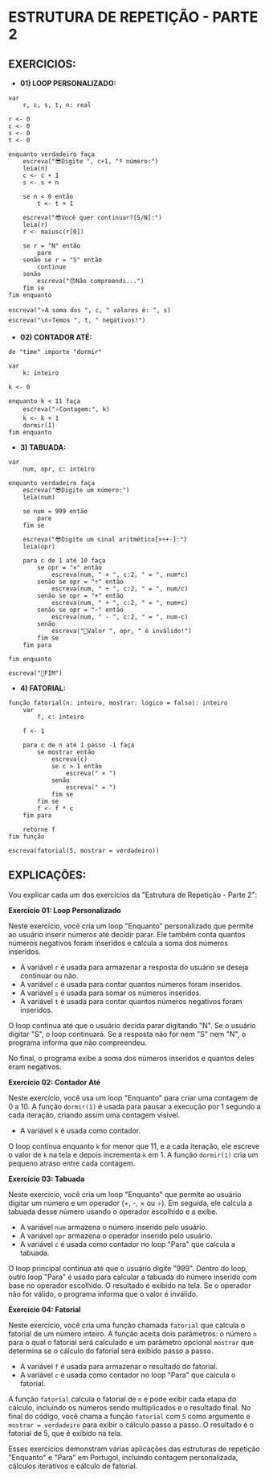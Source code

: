 # ESTRUTURA DE REPETIÇÃO - PARTE 2
## EXERCICIOS:
* **01) LOOP PERSONALIZADO:**
```portugol
var
    r, c, s, t, n: real

r <- 0
c <- 0
s <- 0
t <- 0

enquanto verdadeiro faça
    escreva("😎Digite ", c+1, "ª número:")
    leia(n)
    c <- c + 1
    s <- s + n

    se n < 0 então
        t <- t + 1

    escreva("😎Você quer continuar?[S/N]:")
    leia(r)
    r <- maiusc(r[0])

    se r = "N" então
        pare
    senão se r = "S" então
        continue
    senão
        escreva("😠Não compreendi...")
    fim se
fim enquanto

escreva("⭐A soma dos ", c, " valores é: ", s)
escreva("\n⭐Temos ", t, " negativos!")
```

* **02) CONTADOR ATÉ:**
```portugol
de "time" importe "dormir"

var
    k: inteiro

k <- 0

enquanto k < 11 faça
    escreva("⭐Contagem:", k)
    k <- k + 1
    dormir(1)
fim enquanto
```

* **3) TABUADA:**
```portugol
var
    num, opr, c: inteiro

enquanto verdadeiro faça
    escreva("😎Digite um número:")
    leia(num)

    se num = 999 então
        pare
    fim se

    escreva("😎Digite um sinal aritmético[×÷+-]:")
    leia(opr)

    para c de 1 até 10 faça
        se opr = "×" então
            escreva(num, " × ", c:2, " = ", num*c)
        senão se opr = "÷" então
            escreva(num, " ÷ ", c:2, " = ", num/c)
        senão se opr = "+" então
            escreva(num, " + ", c:2, " = ", num+c)
        senão se opr = "-" então
            escreva(num, " - ", c:2, " = ", num-c)
        senão
            escreva("😬Valor ", opr, " é inválido!")
        fim se
    fim para

fim enquanto

escreva("🔔FIM")
```

* **4) FATORIAL:**
```portugol
função fatorial(n: inteiro, mostrar: lógico = falso): inteiro
    var
        f, c: inteiro

    f <- 1

    para c de n até 1 passo -1 faça
        se mostrar então
            escreva(c)
            se c > 1 então
                escreva(" × ")
            senão
                escreva(" = ")
            fim se
        fim se
        f <- f * c
    fim para

    retorne f
fim função

escreva(fatorial(5, mostrar = verdadeiro))
```

## EXPLICAÇÕES:
Vou explicar cada um dos exercícios da "Estrutura de Repetição - Parte 2":

**Exercício 01: Loop Personalizado**

Neste exercício, você cria um loop "Enquanto" personalizado que permite ao usuário inserir números até decidir parar. Ele também conta quantos números negativos foram inseridos e calcula a soma dos números inseridos.

- A variável `r` é usada para armazenar a resposta do usuário se deseja continuar ou não.
- A variável `c` é usada para contar quantos números foram inseridos.
- A variável `s` é usada para somar os números inseridos.
- A variável `t` é usada para contar quantos números negativos foram inseridos.

O loop continua até que o usuário decida parar digitando "N". Se o usuário digitar "S", o loop continuará. Se a resposta não for nem "S" nem "N", o programa informa que não compreendeu.

No final, o programa exibe a soma dos números inseridos e quantos deles eram negativos.

**Exercício 02: Contador Até**

Neste exercício, você usa um loop "Enquanto" para criar uma contagem de 0 a 10. A função `dormir(1)` é usada para pausar a execução por 1 segundo a cada iteração, criando assim uma contagem visível.

- A variável `k` é usada como contador.

O loop continua enquanto `k` for menor que 11, e a cada iteração, ele escreve o valor de `k` na tela e depois incrementa `k` em 1. A função `dormir(1)` cria um pequeno atraso entre cada contagem.

**Exercício 03: Tabuada**

Neste exercício, você cria um loop "Enquanto" que permite ao usuário digitar um número e um operador (+, -, × ou ÷). Em seguida, ele calcula a tabuada desse número usando o operador escolhido e a exibe.

- A variável `num` armazena o número inserido pelo usuário.
- A variável `opr` armazena o operador inserido pelo usuário.
- A variável `c` é usada como contador no loop "Para" que calcula a tabuada.

O loop principal continua até que o usuário digite "999". Dentro do loop, outro loop "Para" é usado para calcular a tabuada do número inserido com base no operador escolhido. O resultado é exibido na tela. Se o operador não for válido, o programa informa que o valor é inválido.

**Exercício 04: Fatorial**

Neste exercício, você cria uma função chamada `fatorial` que calcula o fatorial de um número inteiro. A função aceita dois parâmetros: o número `n` para o qual o fatorial será calculado e um parâmetro opcional `mostrar` que determina se o cálculo do fatorial será exibido passo a passo.

- A variável `f` é usada para armazenar o resultado do fatorial.
- A variável `c` é usada como contador no loop "Para" que calcula o fatorial.

A função `fatorial` calcula o fatorial de `n` e pode exibir cada etapa do cálculo, incluindo os números sendo multiplicados e o resultado final. No final do código, você chama a função `fatorial` com `5` como argumento e `mostrar = verdadeiro` para exibir o cálculo passo a passo. O resultado é o fatorial de 5, que é exibido na tela.

Esses exercícios demonstram várias aplicações das estruturas de repetição "Enquanto" e "Para" em Portugol, incluindo contagem personalizada, cálculos iterativos e cálculo de fatorial.